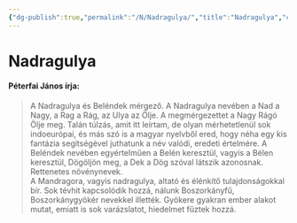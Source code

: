 ```yaml
---
{"dg-publish":true,"permalink":"/N/Nadragulya/","title":"Nadragulya","created":"2023-12-28T09:09","updated":"2024-10-25T23:34"}
---
```



# Nadragulya

#### Péterfai János írja:

> A Nadragulya és Beléndek mérgező. A Nadragulya nevében a Nad a Nagy, a Rag a Rág, az Ulya az Ölje. A megmérgezettet a Nagy Rágó Ölje meg. Talán túlzás, amit itt leírtam, de olyan mérhetetlenül sok indoeurópai, és más szó is a magyar nyelvből ered, hogy néha egy kis fantázia segítségével juthatunk a név valódi, eredeti értelmére. A Beléndek nevében egyértelműen a Belén keresztül, vagyis a Bélen keresztül, Dögöljön meg, a Dek a Dög szóval látszik azonosnak. Rettenetes növénynevek.  
> A Mandragora, vagyis nadragulya, altató és élénkítő tulajdonságokkal bír. Sok tévhit kapcsolódik hozzá, nálunk Boszorkányfű, Boszorkánygyökér nevekkel illették. Gyökere gyakran ember alakot mutat, emiatt is sok varázslatot, hiedelmet fűztek hozzá.  